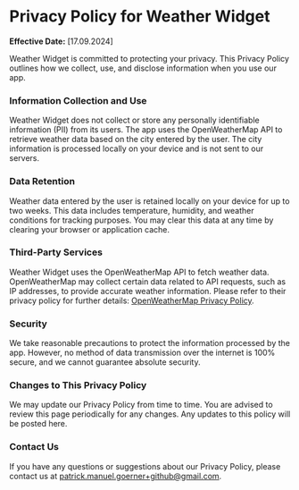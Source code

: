 # Privacy Policy for Weather Widget

**Effective Date:** [17.09.2024]

Weather Widget is committed to protecting your privacy. This Privacy Policy outlines how we collect, use, and disclose information when you use our app.

### Information Collection and Use

Weather Widget does not collect or store any personally identifiable information (PII) from its users. The app uses the OpenWeatherMap API to retrieve weather data based on the city entered by the user. The city information is processed locally on your device and is not sent to our servers.

### Data Retention

Weather data entered by the user is retained locally on your device for up to two weeks. This data includes temperature, humidity, and weather conditions for tracking purposes. You may clear this data at any time by clearing your browser or application cache.

### Third-Party Services

Weather Widget uses the OpenWeatherMap API to fetch weather data. OpenWeatherMap may collect certain data related to API requests, such as IP addresses, to provide accurate weather information. Please refer to their privacy policy for further details: [OpenWeatherMap Privacy Policy](https://openweathermap.org/privacy-policy).

### Security

We take reasonable precautions to protect the information processed by the app. However, no method of data transmission over the internet is 100% secure, and we cannot guarantee absolute security.

### Changes to This Privacy Policy

We may update our Privacy Policy from time to time. You are advised to review this page periodically for any changes. Any updates to this policy will be posted here.

### Contact Us

If you have any questions or suggestions about our Privacy Policy, please contact us at patrick.manuel.goerner+github@gmail.com.
